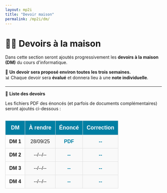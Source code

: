 ```yaml
---
layout: mp2i
title: "Devoir maison"
permalink: /mp2i/dm/
---
```


# 👩‍💻 Devoirs à la maison

Dans cette section seront ajoutés progressivement les **devoirs à la maison (DM)** du cours d'informatique.

📌 **Un devoir sera proposé environ toutes les trois semaines.**  
📊 Chaque devoir sera **évalué** et donnera lieu à une **note individuelle**.

---



<style>
  .concours-table {
    width: 100%;
    border-collapse: collapse;
    font-family: Arial, sans-serif;
    text-align: center;
    margin-top: 30px;
  }

  .concours-table th, .concours-table td {
    padding: 12px;
    border: 1px solid #ddd;
  }

  .concours-table th {
    background-color: #007fa3;
    color: white;
    font-size: 1.1em;
  }

  .concours-table td.subject-cell {
    background-color: #f9f9f9;
  }

  .concours-table tr:hover {
    background-color: #f1f1f1;
  }

  .concours-table a {
    color: #007fa3;
    text-decoration: none;
    font-weight: bold;
  }

  .concours-table a:hover {
    text-decoration: underline;
  }
</style>

📁 **Liste des devoirs**

Les fichiers PDF des énoncés (et parfois de documents complémentaires) seront ajoutés ci-dessous :

<table class="concours-table">
  <thead>
    <tr>
      <th>DM</th>
      <th>À rendre</th>
      <th>Énoncé</th>
      <th>Correction</th>
    </tr>
  </thead>

  <tbody>
    <tr>
      <td><strong>DM 1</strong></td>
      <td class="subject-cell">28/09/25</td>
      <td class="subject-cell"><a href="https://elianacarozza.github.io/files/mp2i/2DM.pdf">PDF</a></td>
      <td class="subject-cell"><a href="#">--</a></td>
    </tr>
    <tr>
      <td><strong>DM 2</strong></td>
      <td class="subject-cell">--/--/--</td>
      <td class="subject-cell"><a href="#">--</a></td>
      <td class="subject-cell"><a href="#">--</a></td>
    </tr>
    <tr>
      <td><strong>DM 3</strong></td>
      <td class="subject-cell">--/--/--</td>
      <td class="subject-cell"><a href="#">--</a></td>
      <td class="subject-cell"><a href="#">--</a></td>
    </tr>
    <tr>
      <td><strong>DM 4</strong></td>
      <td class="subject-cell">--/--/--</td>
      <td class="subject-cell"><a href="#">--</a></td>
      <td class="subject-cell"><a href="#">--</a></td>
    </tr>
  </tbody>
</table>

